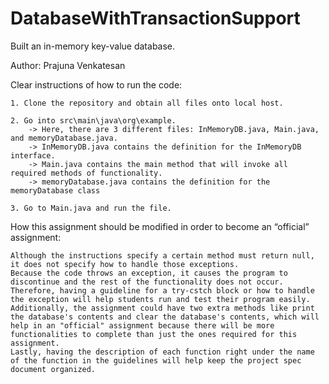 # DatabaseWithTransactionSupport
Built an in-memory key-value database.

Author: Prajuna Venkatesan 

Clear instructions of how to run the code: 

    1. Clone the repository and obtain all files onto local host. 
    
    2. Go into src\main\java\org\example. 
        -> Here, there are 3 different files: InMemoryDB.java, Main.java, and memoryDatabase.java. 
        -> InMemoryDB.java contains the definition for the InMemoryDB interface.
        -> Main.java contains the main method that will invoke all required methods of functionality. 
        -> memoryDatabase.java contains the definition for the memoryDatabase class
        
    3. Go to Main.java and run the file. 
    
How this assignment should be modified in order to become an “official” assignment: 

    Although the instructions specify a certain method must return null, it does not specify how to handle those exceptions. 
    Because the code throws an exception, it causes the program to discontinue and the rest of the functionality does not occur. 
    Therefore, having a guideline for a try-cstch block or how to handle the exception will help students run and test their program easily. 
    Additionally, the assignment could have two extra methods like print the database's contents and clear the database's contents, which will help in an "official" assignment because there will be more functionalities to complete than just the ones required for this assignment.
    Lastly, having the description of each function right under the name of the function in the guidelines will help keep the project spec document organized. 
